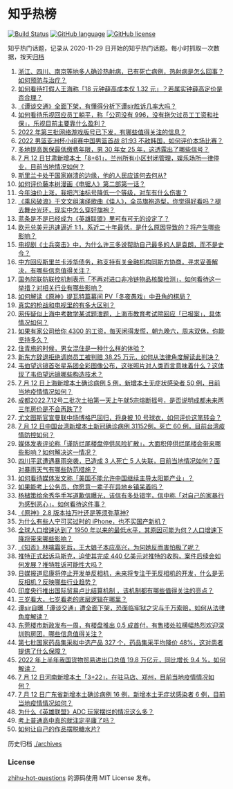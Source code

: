 # 知乎热榜
[![Build Status](https://github.com/ToWeLong/zhihu-hot-questions/workflows/CI/badge.svg)](https://github.com/ToWeLong/zhihu-hot-questions/actions)
[![GitHub language](https://img.shields.io/badge/language-golang-orange.svg)](https://golang.org/)
[![GitHub license](https://img.shields.io/github/license/ToWeLong/zhihu-hot-questions)](https://github.com/ToWeLong/zhihu-hot-questions/blob/main/LICENSE)

知乎热门话题，记录从 2020-11-29 日开始的知乎热门话题。每小时抓取一次数据，按天[归档](./archives)

<!-- BEGIN -->

1. [浙江、四川、南京等地多人确诊热射病，已有死亡病例，热射病是怎么回事？如何预防与治疗？](https://www.zhihu.com/question/542910685)
1. [如何看待打假人王海称「18 元钟薛高成本仅 1.32 元」？若属实钟薛高定价是否合理？](https://www.zhihu.com/question/542909123)
1. [《谭谈交通》全面下架，有懂得分析下谭sir胜诉几率大吗？](https://www.zhihu.com/question/542592502)
1. [如何看待乐视回应员工躺平，称「公司没有 996，没有拖欠过员工工资和社保」，乐视目前主要靠什么盈利？](https://www.zhihu.com/question/542904601)
1. [2022 年第三批网络游戏版号已下发，有哪些值得关注的信息？](https://www.zhihu.com/question/542928880)
1. [2022 男篮亚洲杯小组赛中国男篮首战 81:93 不敌韩国，如何评价本场比赛？](https://www.zhihu.com/question/542943589)
1. [多地提高医保最低缴费年限，男 30 年女 25 年，这透露出了哪些信号？](https://www.zhihu.com/question/542824861)
1. [7 月 12 日甘肃新增本土「8+61」，兰州所有小区封闭管理，娱乐场所一律停业，目前当地情况如何？](https://www.zhihu.com/question/543013259)
1. [斯里兰卡处于国家崩溃的边缘，他的人民应该何去何从?](https://www.zhihu.com/question/542653182)
1. [如何评价藤本树漫画《电锯人》第二部第一话？](https://www.zhihu.com/question/542912527)
1. [今年油价上涨，我把汽油标号降低一个等级，对车有什么伤害？](https://www.zhihu.com/question/522436063)
1. [《乘风破浪》于文文组演绎歌曲《佳人》，全员旗袍造型，你觉得好看吗？褪去舞台光环，现实中怎么穿好旗袍？](https://www.zhihu.com/question/541416568)
1. [蓝条是不是已经成为《英雄联盟》里可有可无的设定了？](https://www.zhihu.com/question/541482588)
1. [欧元兑美元迅速逼近 1:1，系近二十年最低，是什么原因导致的？将产生哪些影响？](https://www.zhihu.com/question/542908092)
1. [电视剧《士兵突击》中，为什么许三多说帮助自己最多的人是袁朗，而不是史今？](https://www.zhihu.com/question/268095301)
1. [中方回应斯里兰卡涉华债务，称支持有关金融机构同斯方协商，寻求妥善解决，有哪些信息值得关注？](https://www.zhihu.com/question/542929951)
1. [国务院联防联控机制表示「不再对进口非冷链物品核酸检测」，如何看待这一举措？对相关行业有哪些影响？](https://www.zhihu.com/question/542934654)
1. [如何解读《原神》提瓦特篇幕间 PV「冬夜愚戏」中丑角的棋局？](https://www.zhihu.com/question/542729891)
1. [真实的枪战和电视里的有多大区别？](https://www.zhihu.com/question/24986877)
1. [网传疑似上海中考数学某试题泄题，上海市教育考试院回应「已报案」，具体情况如何？](https://www.zhihu.com/question/542935293)
1. [如果有家公司给你 4300 的工资，每天闲得发慌，朝九晚六，周末双休，你能坚持多久？](https://www.zhihu.com/question/523434589)
1. [住青旅的时候，男女混住是一种什么样的体验？](https://www.zhihu.com/question/65728703)
1. [新东方辞退拒绝调岗员工被判赔 38.25 万元，如何从法律角度解读此判决？](https://www.zhihu.com/question/542876018)
1. [韦伯望远镜首张星系团全彩图像公布，这张照片对人类而言意味着什么？这体现了韦伯望远镜哪些构造技术？](https://www.zhihu.com/question/542769900)
1. [7 月 12 日上海新增本土确诊病例 5 例，新增本土无症状感染者 50 例，目前当地疫情情况如何？](https://www.zhihu.com/question/543001553)
1. [成都2022.7.12号二批次土拍第一天上午就5宗熔断摇号，是否说明成都未来两三年房价是不会再跌了?](https://www.zhihu.com/question/542859060)
1. [尤文图斯官宣曼联中场博格巴回归，将身披 10 号球衣，如何评价这笔转会？](https://www.zhihu.com/question/542728876)
1. [7 月 12 日中国台湾新增本土新冠确诊病例  31152例，死亡 60 例，目前台湾疫情防控如何？](https://www.zhihu.com/question/542880036)
1. [媒体发表评论称「谨防烂尾楼盘停供风险扩散」，大面积停供烂尾楼会带来哪些影响？如何解决这一情况？](https://www.zhihu.com/question/543026083)
1. [四川平武遭遇暴雨突袭，已造成 3 人死亡 5 人失联，目前当地情况如何？面对暴雨天气有哪些防范措施？](https://www.zhihu.com/question/542880419)
1. [如何看待媒体发文称「美国不能允许中国继续主导太阳能产业」？](https://www.zhihu.com/question/542849306)
1. [如果能考上公务员，你愿意一辈子在异地乡镇呆着吗？](https://www.zhihu.com/question/542187635)
1. [杨槠策给余秀华手写道歉信曝光，该信有多处错字，信中称「对自己的家暴行为感到恶心」，如何看待这件事？](https://www.zhihu.com/question/542897478)
1. [《原神》2.8 版本抽万叶还是等须弥草神?](https://www.zhihu.com/question/541283659)
1. [为什么有些人宁可买过时的 iPhone，也不买国产新机？](https://www.zhihu.com/question/542772094)
1. [全球人口增速达到了 1950 年以来的最低水平，其原因可能为何？人口增速下降将带来哪些影响？](https://www.zhihu.com/question/542821678)
1. [《知否》林噙霜死后，王大娘子本应高兴，为何她反而害怕极了呢？](https://www.zhihu.com/question/406512119)
1. [推特正式起诉马斯克，迫使其完成 440 亿美元对推特的收购，案件后续会如何发展？推特胜诉可能性大吗？](https://www.zhihu.com/question/543000090)
1. [日媒报道尼康将停止开发单反相机，未来将专注于无反相机的开发，什么是无反相机？反映哪些行业趋势？](https://www.zhihu.com/question/542916457)
1. [印度央行推出国际贸易卢比结算机制 ，该机制都有哪些值得关注的亮点？](https://www.zhihu.com/question/542911309)
1. [三岁看大，七岁看老的底层逻辑在哪里？](https://www.zhihu.com/question/536558450)
1. [谭sir自曝「谭谈交通」遭全面下架，恐面临牢狱之灾与千万索赔，如何从法律角度解读？](https://www.zhihu.com/question/542572530)
1. [东莞楼市新政发布一周，有楼盘推出 0.5 成首付，有售楼处拉横幅热烈欢迎深圳购房团，哪些信息值得关注？](https://www.zhihu.com/question/543013301)
1. [第七批国家药品集采拟中选产品 327 个，药品集采平均降价 48%，这对患者提供了什么保障？](https://www.zhihu.com/question/542935335)
1. [2022 年上半年我国货物贸易进出口总值 19.8 万亿元，同比增长 9.4 %，如何解读？](https://www.zhihu.com/question/543025261)
1. [7 月 12 日河南新增本土「3+22」，在驻马店、郑州，目前当地疫情情况如何？](https://www.zhihu.com/question/543004377)
1. [7 月 12 日广东省新增本土确诊病例 16 例，新增本土无症状感染者 6 例，目前当地疫情情况如何？](https://www.zhihu.com/question/543007511)
1. [为什么《英雄联盟》ADC 玩家摆烂的情况这么多？](https://www.zhihu.com/question/531851016)
1. [考上普通高中真的就注定平庸了吗？](https://www.zhihu.com/question/543017879)
1. [如何让自己的作品摆脱糖水片?](https://www.zhihu.com/question/542088751)

<!-- END -->

历史归档 [./archives](./archives)


### License
[zhihu-hot-questions](https://github.com/towelong/zhihu-hot-questions) 的源码使用 MIT License 发布。
